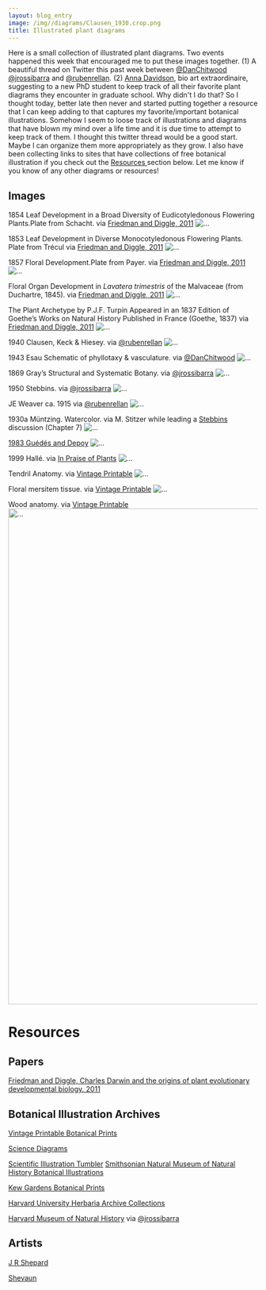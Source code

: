 ```yaml
---
layout: blog_entry
image: /img//diagrams/Clausen_1930.crop.png
title: Illustrated plant diagrams
---
```


Here is a small collection of illustrated plant diagrams.  Two events happened this week that encouraged me to put these images together.  (1) A beautiful thread on Twitter this past week between [@DanChitwood](https://twitter.com/DanChitwood) [@jrossibarra](https://twitter.com/jrossibarra) and [@rubenrellan](https://twitter.com/rubenrellan). (2) [Anna Davidson](https://twitter.com/bioartscientist), bio art extraordinaire, suggesting to a new PhD student to keep track of all their favorite plant diagrams they encounter in graduate school.  Why didn't I do that?  So I thought today, better late then never and started putting together a resource that I can keep adding to that captures my favorite/important botanical illustrations. Somehow I seem to loose track of illustrations and diagrams that have blown my mind over a life time and it is due time to attempt to keep track of them.  I thought this twitter thread would be a good start.  Maybe I can organize them more appropriately as they grow.  I also have been collecting links to sites that have collections of free botanical illustration if you check out the <a href = "#section1"> Resources </a>section below. Let me know if you know of any other diagrams or resources!

## Images

1854 Leaf Development in a Broad Diversity of Eudicotyledonous Flowering Plants.Plate from Schacht.  via [Friedman and Diggle, 2011](http://www.ncbi.nlm.nih.gov/pubmed/21515816)
<img src="{{ site.baseurl }}/img/diagrams/Sachact_1854.png" class="img-responsive center-block" alt="...">

1853 Leaf Development in Diverse Monocotyledonous Flowering Plants. Plate from Trécul via [Friedman and Diggle, 2011](http://www.ncbi.nlm.nih.gov/pubmed/21515816)
<img src="{{ site.baseurl }}/img/diagrams/monocotLeafDeveo.png" class="img-responsive center-block" alt="...">

1857 Floral Development.Plate from Payer. via [Friedman and Diggle, 2011](http://www.ncbi.nlm.nih.gov/pubmed/21515816)
<img src="{{ site.baseurl }}/img/diagrams/Floral1857.png" class="img-responsive center-block" alt="...">

Floral Organ Development in *Lavatera trimestris* of the Malvaceae (from Duchartre, 1845). via [Friedman and Diggle, 2011](http://www.ncbi.nlm.nih.gov/pubmed/21515816)
<img src="{{ site.baseurl }}/img/diagrams/FloralOrgan.png" class="img-responsive center-block" alt="...">

The Plant Archetype by P.J.F. Turpin Appeared in an 1837 Edition of Goethe’s Works on Natural History Published in France (Goethe, 1837) via [Friedman and Diggle, 2011](http://www.ncbi.nlm.nih.gov/pubmed/21515816)
<img src="{{ site.baseurl }}/img/diagrams/Turpin.png" class="img-responsive center-block" alt="...">


1940 Clausen, Keck & Hiesey. via [@rubenrellan](https://twitter.com/rubenrellan) 
<img src="{{ site.baseurl }}/img/diagrams/Clausen_etal_1940.jpg" class="img-responsive center-block" alt="...">

1943 Esau Schematic of phyllotaxy & vasculature. via [@DanChitwood](https://twitter.com/DanChitwood)
<img src="{{ site.baseurl }}/img/diagrams/Esau_1943.jpg" class="img-responsive center-block" alt="...">

1869 Gray’s Structural and Systematic Botany. via ‏[@jrossibarra](https://twitter.com/jrossibarra) 
<img src="{{ site.baseurl }}/img/diagrams/Gray_1869.jpg" class="img-responsive center-block" alt="...">

1950 Stebbins. via ‏[@jrossibarra](https://twitter.com/jrossibarra) 
<img src="{{ site.baseurl }}/img/diagrams/Stebbins_1950.jpg" class="img-responsive center-block" alt="...">

JE Weaver ca. 1915 via [@rubenrellan](https://twitter.com/rubenrellan) 
<img src="{{ site.baseurl }}/img/diagrams/Weaver_etal_1915.jpg" class="img-
responsive center-block" alt="...">

1930a Müntzing. Watercolor. via M. Stitzer while leading a [Stebbins](http://en.wikipedia.org/wiki/Variation_and_Evolution_in_Plants) discussion (Chapter 7)
<img src="{{ site.baseurl }}/img/diagrams/Clausen_1930.png" class="img-responsive center-block center-block" alt="..." class="center">

[1983 Gu&eacute;d&eacute;s and Depoy](http://onlinelibrary.wiley.com/doi/10.1111/j.1095-8339.1983.tb00980.x/abstract) 
<img src="{{ site.baseurl }}/img/diagrams/Gudes_Depoy_1983.png" class="img=
responsive center-block" alt="...">

1999 Hall&eacute;. via [In Praise of Plants](http://www.amazon.com/In-Praise-Plants-Francis-Halle/dp/1604692626) 
<img src="{{ site.baseurl }}/img/diagrams/halle_1999.png" class="img=
responsive center-block" alt="...">

Tendril Anatomy. via [Vintage Printable](http://vintageprintable.com/wordpress/botanical/) 
<img src="{{ site.baseurl }}/img/diagrams/vintagePrintTendrilAnatomy.jpg" class="img=
responsive center-block" alt="...">

Floral mersitem tissue. via [Vintage Printable](http://vintageprintable.com/wordpress/botanical/) 
<img src="{{ site.baseurl }}/img/diagrams/vintagePrintMersitemTissue.jpg" class="img=responsive center-block" alt="...">

Wood anatomy. via [Vintage Printable](http://vintageprintable.com/wordpress/botanical/) 
<img src="{{ site.baseurl }}/img/diagrams/vintagePrintWoodAnatomy.jpg" class="img=responsive center-block" width = "1000" alt="...">

<a name="section1"></a>
# Resources 
## Papers

[Friedman and Diggle, Charles Darwin and the origins of plant evolutionary developmental biology. 2011](http://www.ncbi.nlm.nih.gov/pubmed/21515816)

## Botanical Illustration Archives

[Vintage Printable Botanical Prints](http://vintageprintable.com/wordpress/botanical/)

[Science Diagrams](http://vintageprintable.com/wordpress/vintage-printable-science-2/)

[Scientific Illustration Tumbler](http://scientificillustration.tumblr.com/)
[Smithsonian Natural Museum of Natural History Botanical Illustrations](http://botany.si.edu/botart/)

[Kew Gardens Botanical Prints](http://prints.kew.org/category/botanical-art/botanical-illustration)

[Harvard University Herbaria Archive Collections](http://www.huh.harvard.edu/libraries/archives.htm)

[Harvard Museum of Natural History](http://www.hmnh.harvard.edu/on_exhibit/the_glass_flowers.html) via ‏[@jrossibarra](https://twitter.com/jrossibarra) 

## Artists
[J R Shepard](http://inkyleaves.com/#illustration)

[Shevaun](http://botanicalsketches.blogspot.com/)

